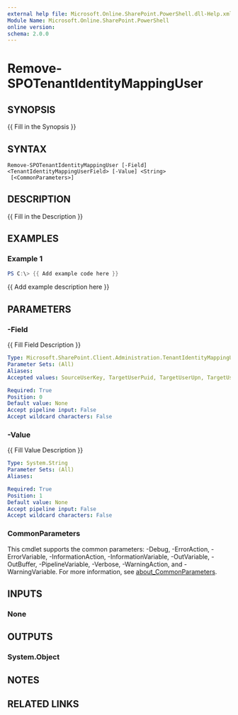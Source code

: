 ```yaml
---
external help file: Microsoft.Online.SharePoint.PowerShell.dll-Help.xml
Module Name: Microsoft.Online.SharePoint.PowerShell
online version:
schema: 2.0.0
---
```


# Remove-SPOTenantIdentityMappingUser

## SYNOPSIS
{{ Fill in the Synopsis }}

## SYNTAX

```
Remove-SPOTenantIdentityMappingUser [-Field] <TenantIdentityMappingUserField> [-Value] <String>
 [<CommonParameters>]
```

## DESCRIPTION
{{ Fill in the Description }}

## EXAMPLES

### Example 1
```powershell
PS C:\> {{ Add example code here }}
```

{{ Add example description here }}

## PARAMETERS

### -Field
{{ Fill Field Description }}

```yaml
Type: Microsoft.SharePoint.Client.Administration.TenantIdentityMappingUserField
Parameter Sets: (All)
Aliases:
Accepted values: SourceUserKey, TargetUserPuid, TargetUserUpn, TargetUserEmail

Required: True
Position: 0
Default value: None
Accept pipeline input: False
Accept wildcard characters: False
```

### -Value
{{ Fill Value Description }}

```yaml
Type: System.String
Parameter Sets: (All)
Aliases:

Required: True
Position: 1
Default value: None
Accept pipeline input: False
Accept wildcard characters: False
```

### CommonParameters
This cmdlet supports the common parameters: -Debug, -ErrorAction, -ErrorVariable, -InformationAction, -InformationVariable, -OutVariable, -OutBuffer, -PipelineVariable, -Verbose, -WarningAction, and -WarningVariable. For more information, see [about_CommonParameters](https://go.microsoft.com/fwlink/?LinkID=113216).

## INPUTS

### None

## OUTPUTS

### System.Object

## NOTES

## RELATED LINKS
